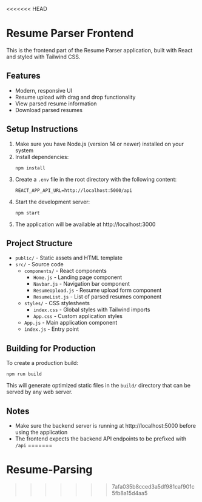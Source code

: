 <<<<<<< HEAD
# Resume Parser Frontend

This is the frontend part of the Resume Parser application, built with React and styled with Tailwind CSS.

## Features

- Modern, responsive UI
- Resume upload with drag and drop functionality
- View parsed resume information
- Download parsed resumes

## Setup Instructions

1. Make sure you have Node.js (version 14 or newer) installed on your system
2. Install dependencies:
   ```
   npm install
   ```
3. Create a `.env` file in the root directory with the following content:
   ```
   REACT_APP_API_URL=http://localhost:5000/api
   ```
4. Start the development server:
   ```
   npm start
   ```
5. The application will be available at http://localhost:3000

## Project Structure

- `public/` - Static assets and HTML template
- `src/` - Source code
  - `components/` - React components
    - `Home.js` - Landing page component
    - `Navbar.js` - Navigation bar component
    - `ResumeUpload.js` - Resume upload form component
    - `ResumeList.js` - List of parsed resumes component
  - `styles/` - CSS stylesheets
    - `index.css` - Global styles with Tailwind imports
    - `App.css` - Custom application styles
  - `App.js` - Main application component
  - `index.js` - Entry point

## Building for Production

To create a production build:

```
npm run build
```

This will generate optimized static files in the `build/` directory that can be served by any web server.

## Notes

- Make sure the backend server is running at http://localhost:5000 before using the application
- The frontend expects the backend API endpoints to be prefixed with `/api` 
=======
# Resume-Parsing
>>>>>>> 7afa035b8cced3a5df981caf901c5fb8a15d4aa5
